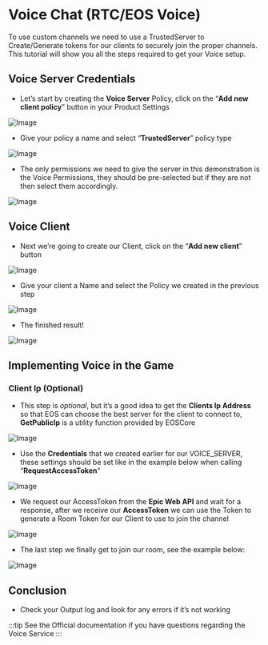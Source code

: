 # Voice Chat (RTC/EOS Voice)
To use custom channels we need to use a TrustedServer to Create/Generate tokens for our clients to securely join the proper channels. This tutorial will show you all the steps required to get your Voice setup.

## Voice Server Credentials
- Let’s start by creating the **Voice Server** Policy, click on the “**Add new client policy**” button in your Product Settings

![Image](../../../../static/img/1_portal.png)

- Give your policy a name and select “**TrustedServer**” policy type

![Image](../../../../static/img/2_policy.png)

- The only permissions we need to give the server in this demonstration is the Voice Permissions, they should be pre-selected but if they are not then select them accordingly.

![Image](../../../../static/img/3_policy.png)

## Voice Client
- Next we’re going to create our Client, click on the “**Add new client**” button

![Image](../../../../static/img/2_portal.png)

- Give your client a Name and select the Policy we created in the previous step

![Image](../../../../static/img/4_voice_client.png)

- The finished result!

![Image](../../../../static/img/5_finished.png)

## Implementing Voice in the Game

### Client Ip (Optional)
- This step is *optional*, but it’s a good idea to get the **Clients Ip Address** so that EOS can choose the best server for the client to connect to, **GetPublicIp** is a utility function provided by EOSCore

![Image](../../../../static/img/6_ip.png)

- Use the **Credentials** that we created earlier for our VOICE_SERVER, these settings should be set like in the example below when calling “**RequestAccessToken**“
 
![Image](../../../../static/img/credentials.png)

- We request our AccessToken from the **Epic Web API** and wait for a response, after we receive our **AccessToken** we can use the Token to generate a Room Token for our Client to use to join the channel

![Image](../../../../static/img/token.jpg)

- The last step we finally get to join our room, see the example below:

![Image](../../../../static/img/join.jpg)

## Conclusion
- Check your Output log and look for any errors if it’s not working

:::tip
See the Official documentation if you have questions regarding the Voice Service
:::
